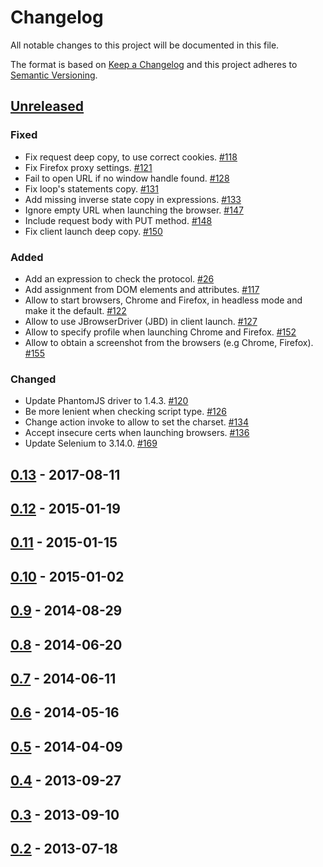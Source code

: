 # Changelog
All notable changes to this project will be documented in this file.

The format is based on [Keep a Changelog](https://keepachangelog.com/en/1.0.0/)
and this project adheres to [Semantic Versioning](https://semver.org/spec/v2.0.0.html).

## [Unreleased]
### Fixed
- Fix request deep copy, to use correct cookies. [#118](https://github.com/mozilla/zest/pull/118)
- Fix Firefox proxy settings. [#121](https://github.com/mozilla/zest/pull/121)
- Fail to open URL if no window handle found. [#128](https://github.com/mozilla/zest/pull/128)
- Fix loop's statements copy. [#131](https://github.com/mozilla/zest/pull/131)
- Add missing inverse state copy in expressions. [#133](https://github.com/mozilla/zest/pull/133)
- Ignore empty URL when launching the browser. [#147](https://github.com/mozilla/zest/pull/147)
- Include request body with PUT method. [#148](https://github.com/mozilla/zest/pull/148)
- Fix client launch deep copy. [#150](https://github.com/mozilla/zest/pull/150)

### Added
- Add an expression to check the protocol. [#26](https://github.com/mozilla/zest/issues/26)
- Add assignment from DOM elements and attributes. [#117](https://github.com/mozilla/zest/pull/117)
- Allow to start browsers, Chrome and Firefox, in headless mode and make it the default. [#122](https://github.com/mozilla/zest/pull/122)
- Allow to use JBrowserDriver (JBD) in client launch. [#127](https://github.com/mozilla/zest/pull/127)
- Allow to specify profile when launching Chrome and Firefox. [#152](https://github.com/mozilla/zest/pull/152)
- Allow to obtain a screenshot from the browsers (e.g Chrome, Firefox). [#155](https://github.com/mozilla/zest/pull/155)

### Changed
- Update PhantomJS driver to 1.4.3. [#120](https://github.com/mozilla/zest/pull/120)
- Be more lenient when checking script type. [#126](https://github.com/mozilla/zest/pull/126)
- Change action invoke to allow to set the charset. [#134](https://github.com/mozilla/zest/pull/134)
- Accept insecure certs when launching browsers. [#136](https://github.com/mozilla/zest/pull/136)
- Update Selenium to 3.14.0. [#169](https://github.com/mozilla/zest/issues/169)

## [0.13] - 2017-08-11
## [0.12] - 2015-01-19
## [0.11] - 2015-01-15
## [0.10] - 2015-01-02
## [0.9] - 2014-08-29
## [0.8] - 2014-06-20
## [0.7] - 2014-06-11
## [0.6] - 2014-05-16
## [0.5] - 2014-04-09
## [0.4] - 2013-09-27
## [0.3] - 2013-09-10
## [0.2] - 2013-07-18

[Unreleased]: https://github.com/mozilla/zest/compare/0.13...HEAD
[0.13]: https://github.com/mozilla/zest/compare/0.12...0.13
[0.12]: https://github.com/mozilla/zest/compare/f4bd8e08ee0cee361e933e701bca4116d875b820...0.12
[0.11]: https://github.com/mozilla/zest/compare/7628fe2380bc50b4eb3f44558c57b02f5677524b...f4bd8e08ee0cee361e933e701bca4116d875b820
[0.10]: https://github.com/mozilla/zest/compare/6b0aa7ef1f986a227890d0d07ce6d59a4212ea7c...7628fe2380bc50b4eb3f44558c57b02f5677524b
[0.9]: https://github.com/mozilla/zest/compare/f91d0eee5a05799d130bad22a2d43467f9288f9f...6b0aa7ef1f986a227890d0d07ce6d59a4212ea7c
[0.8]: https://github.com/mozilla/zest/compare/c55a14a73dc016a14c5f2ddf2c3bac479e562def...f91d0eee5a05799d130bad22a2d43467f9288f9f
[0.7]: https://github.com/mozilla/zest/compare/b2dd16564b0dafdc9c77053645cf9975a015fd95...c55a14a73dc016a14c5f2ddf2c3bac479e562def
[0.6]: https://github.com/mozilla/zest/compare/b7f7240eb6e3bff6741760e4f6a434c213419eaf...b2dd16564b0dafdc9c77053645cf9975a015fd95
[0.5]: https://github.com/mozilla/zest/compare/3533bd08bd2ff9c4f1231fa5ccebe8be567bc385...b7f7240eb6e3bff6741760e4f6a434c213419eaf
[0.4]: https://github.com/mozilla/zest/compare/b77b59ed2938a57a1d432bfb95f567254a93a8b7...3533bd08bd2ff9c4f1231fa5ccebe8be567bc385
[0.3]: https://github.com/mozilla/zest/compare/c2018d7485964f037819a1ee7979f64cd3c54ec5...b77b59ed2938a57a1d432bfb95f567254a93a8b7
[0.2]: https://github.com/mozilla/zest/compare/67934d37db8147676d9455b8493628a23504ead6...c2018d7485964f037819a1ee7979f64cd3c54ec5
